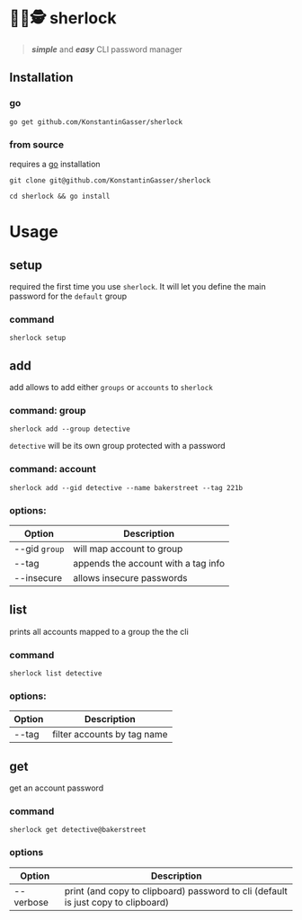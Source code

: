 # 🕵️‍♀️🕵️   sherlock

> ***simple*** and ***easy*** CLI password manager

<!-- <p align="center">
    <img src="sherlock.png">
</p> -->

## Installation

### go
`go get github.com/KonstantinGasser/sherlock`

### from source
requires a [go](https://golang.org) installation

`git clone git@github.com/KonstantinGasser/sherlock`

`cd sherlock && go install` 

# Usage

## setup
required the first time you use `sherlock`. It will let you define the main password for the `default` group

### command
`sherlock setup`

## add
add allows to add either `groups` or `accounts` to `sherlock`

### command: group
`sherlock add --group detective` 

`detective` will be its own group protected with a password

### command: account
`sherlock add --gid detective --name bakerstreet --tag 221b`

### options:
|Option|Description|
|-|-|
|--gid `group`|will map account to group|
|--tag | appends the account with a tag info|
|--insecure| allows insecure passwords|

## list
prints all accounts mapped to a group the the cli 

### command
`sherlock list detective`

### options:
Option|Description|
|-|-|
|--tag |filter accounts by tag name|

## get
get an account password

### command
`sherlock get detective@bakerstreet`

### options
|Option|Description|
|-|-|
|--verbose|print (and copy to clipboard) password to cli (default is just copy to clipboard)|

